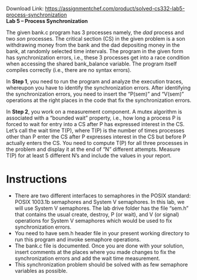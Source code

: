 Download Link: https://assignmentchef.com/product/solved-cs332-lab5-process-synchronization
<br>
<strong>Lab 5 – Process Synchronization</strong>

The given bank.c program has 3 processes namely, the <em>dad </em>process and two <em>son </em>processes. The critical section (CS) in the given problem is a son withdrawing money from the bank and the dad depositing money in the bank, at randomly selected time intervals. The program in the given form has synchronization errors, i.e., these 3 processes get into a race condition when accessing the shared bank_balance variable. The program itself compiles correctly (i.e., there are no syntax errors).

In <strong>Step 1</strong>, you need to run the program and analyze the execution traces, whereupon you have to identify the synchronization errors. After identifying the synchronization errors, you need to insert the “P(sem)” and “V(sem)” operations at the right places in the code that fix the synchronization errors.

In <strong>Step 2</strong>, you work on a measurement component. A mutex algorithm is associated with a “bounded wait” property, i.e., how long a process P is forced to wait for entry into a CS after P has expressed interest in the CS. Let’s call the wait time T(P), where T(P) is the number of times processes other than P enter the CS after P expresses interest in the CS but before P actually enters the CS. You need to compute T(P) for all three processes in the problem and display it at the end of “N” different attempts. Measure T(P) for at least 5 different N’s and include the values in your report.

<h1>Instructions</h1>

<ul>

 <li>There are two different interfaces to semaphores in the POSIX standard: POSIX 1003.1b semaphores and System V semaphores. In this lab, we will use System V semaphores. The lab drive folder has the file “sem.h” that contains the usual create, destroy, P (or wait), and V (or signal) operations for System V semaphores which would be used to fix synchronization errors.</li>

 <li>You need to have sem.h header file in your present working directory to run this program and invoke semaphore operations.</li>

 <li>The bank.c file is documented. Once you are done with your solution, insert comments at the places where you made changes to fix the synchronization errors and add the wait time measurement.</li>

 <li>This synchronization problem should be solved with as few semaphore variables as possible.</li>

</ul>